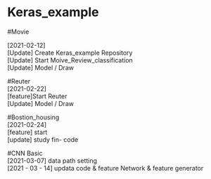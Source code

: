# Keras_example   
      
#Movie   

[2021-02-12]   
[Update] Create Keras_example Repository   
[Update] Start Moive_Review_classification   
[Update] Model / Draw
   
   
#Reuter   
[2021-02-22]   
[feature]Start Reuter   
[Update] Model / Draw   
   
   
   
#Bostion_housing   
[2021-02-24]   
[feature] start   
[update] study fin- code   

   
   
#CNN Basic   
[2021-03-07] data path setting   
[2021 - 03 - 14] updata code & feature Network & feature generator
